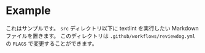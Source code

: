 # Example

これはサンプルです。
`src` ディレクトリ以下に textlint を実行したい Markdown ファイルを置きます。
このディレクトリは `.github/workflows/reviewdog.yml` の `FLAGS` で変更することができます。
